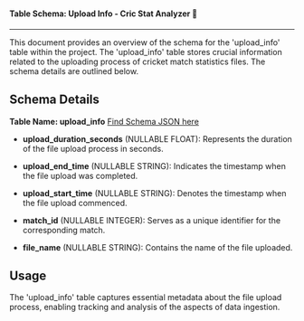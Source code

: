 # <h4 align="left"> Table Schema: Upload Info - Cric Stat Analyzer 🏏 </h4>

<hr>

This document provides an overview of the schema for the 'upload_info' table within the project. The 'upload_info' table stores crucial information related to the uploading process of cricket match statistics files. The schema details are outlined below.

## Schema Details

**Table Name: upload_info** [Find Schema JSON here](upload_info_table_schema.json)

- **upload_duration_seconds** (NULLABLE FLOAT): Represents the duration of the file upload process in seconds.

- **upload_end_time** (NULLABLE STRING): Indicates the timestamp when the file upload was completed.

- **upload_start_time** (NULLABLE STRING): Denotes the timestamp when the file upload commenced.

- **match_id** (NULLABLE INTEGER): Serves as a unique identifier for the corresponding match.

- **file_name** (NULLABLE STRING): Contains the name of the file uploaded.

## Usage

The 'upload_info' table captures essential metadata about the file upload process, enabling tracking and analysis of the aspects of data ingestion.
